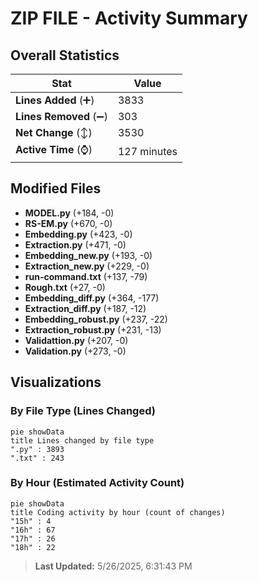 # ZIP FILE - Activity Summary 

## Overall Statistics

| Stat                   | Value                                                             |
| ---------------------- | ----------------------------------------------------------------- |
| **Lines Added** (➕)   | 3833                                          |
| **Lines Removed** (➖) | 303                                        |
| **Net Change** (↕)    | 3530                |
| **Active Time** (⌚)   | 127 minutes |


## Modified Files
- **MODEL.py** (+184, -0)
- **RS-EM.py** (+670, -0)
- **Embedding.py** (+423, -0)
- **Extraction.py** (+471, -0)
- **Embedding_new.py** (+193, -0)
- **Extraction_new.py** (+229, -0)
- **run-command.txt** (+137, -79)
- **Rough.txt** (+27, -0)
- **Embedding_diff.py** (+364, -177)
- **Extraction_diff.py** (+187, -12)
- **Embedding_robust.py** (+237, -22)
- **Extraction_robust.py** (+231, -13)
- **Validattion.py** (+207, -0)
- **Validation.py** (+273, -0)

## Visualizations

### By File Type (Lines Changed)

```mermaid
pie showData
title Lines changed by file type
".py" : 3893
".txt" : 243
```

### By Hour (Estimated Activity Count)

```mermaid
pie showData
title Coding activity by hour (count of changes)
"15h" : 4
"16h" : 67
"17h" : 26
"18h" : 22
```


> **Last Updated:** 5/26/2025, 6:31:43 PM
